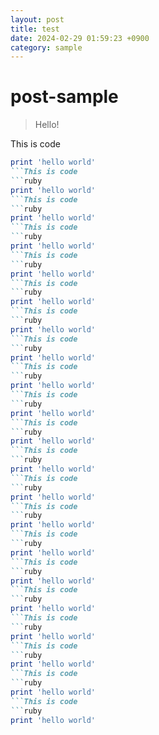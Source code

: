 ```yaml
---
layout: post
title: test
date: 2024-02-29 01:59:23 +0900
category: sample
---
```

# post-sample
> Hello!

This is code
```ruby
print 'hello world'
```This is code
```ruby
print 'hello world'
```This is code
```ruby
print 'hello world'
```This is code
```ruby
print 'hello world'
```This is code
```ruby
print 'hello world'
```This is code
```ruby
print 'hello world'
```This is code
```ruby
print 'hello world'
```This is code
```ruby
print 'hello world'
```This is code
```ruby
print 'hello world'
```This is code
```ruby
print 'hello world'
```This is code
```ruby
print 'hello world'
```This is code
```ruby
print 'hello world'
```This is code
```ruby
print 'hello world'
```This is code
```ruby
print 'hello world'
```This is code
```ruby
print 'hello world'
```This is code
```ruby
print 'hello world'
```This is code
```ruby
print 'hello world'
```This is code
```ruby
print 'hello world'
```This is code
```ruby
print 'hello world'
```This is code
```ruby
print 'hello world'
```This is code
```ruby
print 'hello world'
```